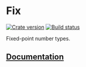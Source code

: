 # Fix

[![Crate version][crate-badge]][crate]
[![Build status][travis-badge]][travis]

[crate-badge]: https://img.shields.io/crates/v/fix.svg
[travis-badge]: https://img.shields.io/travis/programble/fix/master.svg
[crate]: https://crates.io/crates/fix
[travis]: https://travis-ci.org/programble/fix

Fixed-point number types.

## [Documentation]

[Documentation]: https://docs.rs/fix
